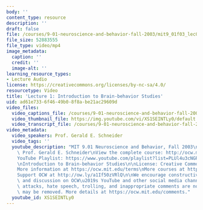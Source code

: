 ```yaml
---
body: ''
content_type: resource
description: ''
draft: false
file: /courses/9-01-neuroscience-and-behavior-fall-2003/mit9_01f03_lec01_360p_16_9.mp4
file_size: 52883555
file_type: video/mp4
image_metadata:
  caption: ''
  credit: ''
  image-alt: ''
learning_resource_types:
- Lecture Audio
license: https://creativecommons.org/licenses/by-nc-sa/4.0/
resourcetype: Video
title: 'Lecture 1: Introduction to Brain-behavior Studies'
uid: ad61e733-6f46-49b0-8f8a-be21ac29609d
video_files:
  video_captions_file: /courses/9-01-neuroscience-and-behavior-fall-2003/1QtY2fV4iH4HkPKtZtJFKjdpisstwz-X9_transcript.webvtt
  video_thumbnail_file: https://img.youtube.com/vi/XS1SEINTLy0/default.jpg
  video_transcript_file: /courses/9-01-neuroscience-and-behavior-fall-2003/1QtY2fV4iH4HkPKtZtJFKjdpisstwz-X9_transcript.pdf
video_metadata:
  video_speakers: Prof. Gerald E. Schneider
  video_tags: ''
  youtube_description: "MIT 9.01 Neuroscience and Behavior, Fall 2003\nInstructor:\
    \ Prof. Gerald E. Schneider\nView the complete course: http://ocw.mit.edu/courses/brain-and-cognitive-sciences/9-01-neuroscience-and-behavior-fall-2003\n\
    YouTube Playlist: https://www.youtube.com/playlist?list=PLUl4u3cNGP63U7FmbKD9KClb-94dyPJim\n\
    \nIntroduction to Brain-behavior Studies\n\nLicense: Creative Commons BY-NC-SA\n\
    More information at https://ocw.mit.edu/terms\nMore courses at https://ocw.mit.edu\n\
    Support OCW at http://ow.ly/a1If50zVRlQ\n\nWe encourage constructive comments\
    \ and discussion on OCW\u2019s YouTube and other social media channels. Personal\
    \ attacks, hate speech, trolling, and inappropriate comments are not allowed and\
    \ may be removed. More details at https://ocw.mit.edu/comments."
  youtube_id: XS1SEINTLy0
---
```

